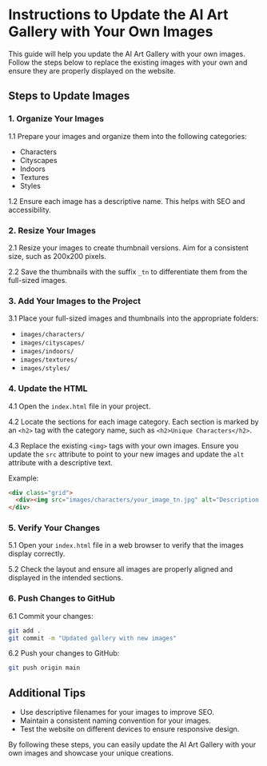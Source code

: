 
# Instructions to Update the AI Art Gallery with Your Own Images

This guide will help you update the AI Art Gallery with your own images. Follow the steps below to replace the existing images with your own and ensure they are properly displayed on the website.

## Steps to Update Images

### 1. Organize Your Images

1.1 Prepare your images and organize them into the following categories:
- Characters
- Cityscapes
- Indoors
- Textures
- Styles

1.2 Ensure each image has a descriptive name. This helps with SEO and accessibility.

### 2. Resize Your Images

2.1 Resize your images to create thumbnail versions. Aim for a consistent size, such as 200x200 pixels.

2.2 Save the thumbnails with the suffix `_tn` to differentiate them from the full-sized images.

### 3. Add Your Images to the Project

3.1 Place your full-sized images and thumbnails into the appropriate folders:
- `images/characters/`
- `images/cityscapes/`
- `images/indoors/`
- `images/textures/`
- `images/styles/`

### 4. Update the HTML

4.1 Open the `index.html` file in your project.

4.2 Locate the sections for each image category. Each section is marked by an `<h2>` tag with the category name, such as `<h2>Unique Characters</h2>`.

4.3 Replace the existing `<img>` tags with your own images. Ensure you update the `src` attribute to point to your new images and update the `alt` attribute with a descriptive text.

Example:
```html
<div class="grid">
  <div><img src="images/characters/your_image_tn.jpg" alt="Description of your image" /></div>
</div>
```

### 5. Verify Your Changes

5.1 Open your `index.html` file in a web browser to verify that the images display correctly.

5.2 Check the layout and ensure all images are properly aligned and displayed in the intended sections.

### 6. Push Changes to GitHub

6.1 Commit your changes:
```sh
git add .
git commit -m "Updated gallery with new images"
```

6.2 Push your changes to GitHub:
```sh
git push origin main
```

## Additional Tips

- Use descriptive filenames for your images to improve SEO.
- Maintain a consistent naming convention for your images.
- Test the website on different devices to ensure responsive design.

By following these steps, you can easily update the AI Art Gallery with your own images and showcase your unique creations.
